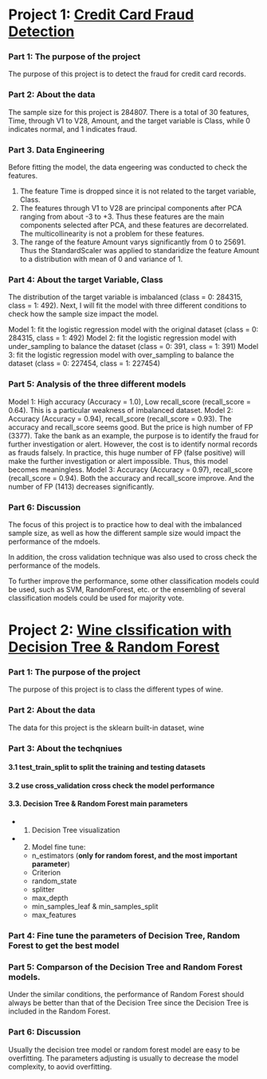 # Project 1: [Credit Card Fraud Detection](https://github.com/xslittlemaggie/Machine-Learning-Projects/blob/master/CreditCard_LogisticRegression_UnderSample_OverSample.ipynb)
### Part 1: The purpose of the project
The purpose of this project is to detect the fraud for credit card records. 

### Part 2: About the data
The sample size for this project is 284807. There is a total of 30 features, Time, through V1 to V28, Amount, and the target variable is Class, while 0 indicates normal, and 1 indicates fraud.

### Part 3. Data Engineering 
Before fitting the model, the data engeering was conducted to check the features. 
1. The feature Time is dropped since it is not related to the target variable, Class.
2. The features through V1 to V28 are principal components after PCA ranging from about -3 to +3. Thus these features are the main components selected after PCA, and these features are decorrelated. The multicollinearity is not a problem for these features. 
3. The range of the feature Amount varys significantly from 0 to 25691. Thus the StandardScaler was applied to standaridize the feature Amount to a distribution with mean of 0 and variance of 1.

### Part 4: About the target Variable, Class
The distribution of the target variable is imbalanced (class = 0: 284315, class = 1: 492). Next, I will fit the model with three different conditions to check how the sample size impact the model. 

Model 1: fit the logistic regression model with the original dataset (class = 0: 284315, class = 1: 492) 
Model 2: fit the logistic regression model with under_sampling to balance the dataset (class = 0: 391, class = 1: 391)
Model 3: fit the logistic regression model with over_sampling to balance the dataset (class = 0: 227454, class = 1: 227454)

### Part 5: Analysis of the three different models
Model 1: High accuracy (Accuracy = 1.0), Low recall_score (recall_score = 0.64). This is a particular weakness of imbalanced dataset.
Model 2: Accuracy (Accuracy = 0.94), recall_score (recall_score = 0.93). The accuracy and recall_score seems good. But the price is high number of FP (3377). Take the bank as an example, the purpose is to identify the fraud for further investigation or alert. However, the cost is to identify normal records as frauds falsely. In practice, this huge number of FP (false positive) will make the further investigation or alert impossible. Thus, this model becomes meaningless. 
Model 3: Accuracy (Accuracy = 0.97), recall_score (recall_score = 0.94). Both the accuracy and recall_score improve. And the number of FP (1413) decreases significantly. 

### Part 6: Discussion
The focus of this project is to practice how to deal with the imbalanced sample size, as well as how the different sample size would impact the performance of the mdoels. 

In addition, the cross validation technique was also used to cross check the performance of the models. 

To further improve the performance, some other classification models could be used, such as SVM, RandomForest, etc. or the ensembling of several classification models could be used for majority vote. 



# Project 2: [Wine clssification with Decision Tree & Random Forest](https://github.com/xslittlemaggie/Machine-Learning-Projects/blob/master/Wine_DecisionTree_RandomForest.ipynb)
### Part 1: The purpose of the project
The purpose of this project is to class the different types of wine. 

### Part 2: About the data
The data for this project is the sklearn built-in dataset, wine

### Part 3: About the techqniues
#### 3.1 test_train_split to split the training and testing datasets
#### 3.2 use cross_validation cross check the model performance
#### 3.3. Decision Tree & Random Forest main parameters
- 1. Decision Tree visualization
- 2. Model fine tune: 
  - n_estimators (**only for random forest, and the most important parameter**)
  - Criterion
  - random_state
  - splitter
  - max_depth
  - min_samples_leaf & min_samples_split
  - max_features

### Part 4: Fine tune the parameters of Decision Tree, Random Forest to get the best model  

### Part 5: Comparson of the Decision Tree and Random Forest models. 
Under the similar conditions, the performance of Random Forest should always be better than that of the Decision Tree since the Decision Tree is included in the Random Forest. 

### Part 6: Discussion
Usually the decision tree model or random forest model are easy to be overfitting. The parameters adjusting is usually to decrease the model complexity, to aovid overfitting.


